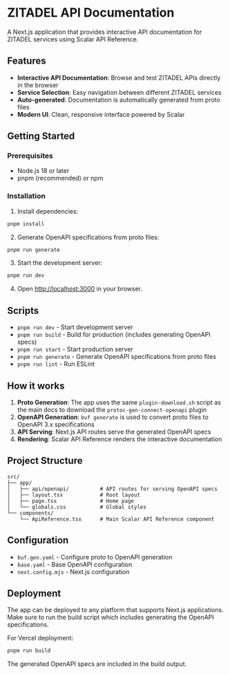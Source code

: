 # ZITADEL API Documentation

A Next.js application that provides interactive API documentation for ZITADEL services using Scalar API Reference.

## Features

- **Interactive API Documentation**: Browse and test ZITADEL APIs directly in the browser
- **Service Selection**: Easy navigation between different ZITADEL services
- **Auto-generated**: Documentation is automatically generated from proto files
- **Modern UI**: Clean, responsive interface powered by Scalar

## Getting Started

### Prerequisites

- Node.js 18 or later
- pnpm (recommended) or npm

### Installation

1. Install dependencies:
```bash
pnpm install
```

2. Generate OpenAPI specifications from proto files:
```bash
pnpm run generate
```

3. Start the development server:
```bash
pnpm run dev
```

4. Open [http://localhost:3000](http://localhost:3000) in your browser.

## Scripts

- `pnpm run dev` - Start development server
- `pnpm run build` - Build for production (includes generating OpenAPI specs)
- `pnpm run start` - Start production server
- `pnpm run generate` - Generate OpenAPI specifications from proto files
- `pnpm run lint` - Run ESLint

## How it works

1. **Proto Generation**: The app uses the same `plugin-download.sh` script as the main docs to download the `protoc-gen-connect-openapi` plugin
2. **OpenAPI Generation**: `buf generate` is used to convert proto files to OpenAPI 3.x specifications
3. **API Serving**: Next.js API routes serve the generated OpenAPI specs
4. **Rendering**: Scalar API Reference renders the interactive documentation

## Project Structure

```
src/
├── app/
│   ├── api/openapi/          # API routes for serving OpenAPI specs
│   ├── layout.tsx            # Root layout
│   ├── page.tsx              # Home page
│   └── globals.css           # Global styles
└── components/
    └── ApiReference.tsx      # Main Scalar API Reference component
```

## Configuration

- `buf.gen.yaml` - Configure proto to OpenAPI generation
- `base.yaml` - Base OpenAPI configuration
- `next.config.mjs` - Next.js configuration

## Deployment

The app can be deployed to any platform that supports Next.js applications. Make sure to run the build script which includes generating the OpenAPI specifications.

For Vercel deployment:
```bash
pnpm run build
```

The generated OpenAPI specs are included in the build output.
